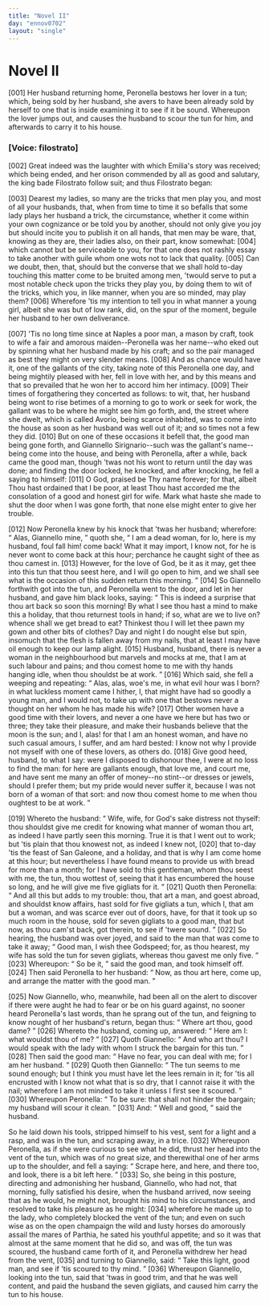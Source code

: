 ```yaml
---
title: "Novel II"
day: "ennov0702"
layout: "single"
---
```

<div id="nov0702" type="novella" who="filostrato">
 <h1>
  Novel II
 </h1>
 <argument>
  <p>
   <a name="p07020001">
    [001]
   </a>
   Her husband returning home, Peronella bestows her lover in a tun;
which, being sold by her husband, she avers
to have been already sold by herself to one that is inside examining it to see if it be
sound. Whereupon the lover jumps out, and causes the husband to scour the tun for him, and
afterwards to carry it to his house.
  </p>
 </argument>
 <p>
  <h3>
   [Voice: filostrato]
  </h3>
 </p>
 <div3 type="commentary" who="author">
  <p>
   <a name="p07020002">
    [002]
   </a>
   Great
   indeed was the laughter with which Emilia's story was
	received; which being ended, and her orison commended by all as good and salutary, the
	king bade Filostrato follow suit; and thus Filostrato began:
  </p>
 </div3>
 <div3 type="commentary" who="filostrato">
  <p>
   <a name="p07020003">
    [003]
   </a>
   Dearest my ladies,
	so many are the tricks that men play you, and most of all your husbands, that, when from
	time to time it so befalls that some lady plays her husband a trick, the circumstance,
	whether it come within your own cognizance or be told you by another, should not only give
	you joy but should incite you to publish it on all hands, that men may be ware, that,
	knowing as they are, their ladies also, on their part, know somewhat:
   <a name="p07020004">
    [004]
   </a>
   which
	cannot but be serviceable to you, for that one does not rashly essay to take another with
	guile whom one wots not to lack that quality.
   <a name="p07020005">
    [005]
   </a>
   Can we doubt, then, that, should but the converse that we shall hold
	to-day touching this matter come to be bruited among men, 'twould serve to put a most
	notable check upon the tricks they play you, by doing them to wit of the tricks, which
	you, in like manner, when you are so minded, may play them?
   <a name="p07020006">
    [006]
   </a>
   Wherefore 'tis my
	intention to tell you in what manner a young girl, albeit she was but of low rank, did, on
	the spur of the moment, beguile her husband to her own deliverance.
  </p>
 </div3>
 <p>
  <a name="p07020007">
   [007]
  </a>
  'Tis no long time since at Naples a poor man, a mason by craft, took to wife a fair and
amorous maiden--Peronella was her name--who eked out by spinning what her husband made by
his craft; and so the pair managed as best they might on very slender
means.
  <a name="p07020008">
   [008]
  </a>
  And as chance would have it, one of the gallants of the city, taking
note of this Peronella one day, and being mightily pleased with her, fell in love with
her, and by this means and that so prevailed that he won her to accord him her
intimacy.
  <a name="p07020009">
   [009]
  </a>
  Their times of forgathering they concerted as follows: to wit, that,
her husband being wont to rise betimes of a morning to go to work or seek for work, the
gallant was to be where he might see him go forth, and, the street where she dwelt, which
is called Avorio, being scarce inhabited, was to come
into the house as soon as her husband was well out of it; and so times not a few they
did.
  <a name="p07020010">
   [010]
  </a>
  But on one of these occasions it befell that, the good man being gone
forth, and Giannello Sirignario--such was the gallant's name--being come into the house,
and being with Peronella, after a while, back came the good man, though 'twas not his wont
to return until the day was done; and finding the door locked, he knocked, and after
knocking, he fell a saying to himself:
  <a name="p07020011">
   [011]
  </a>
  O God, praised be Thy name forever; for
that, albeit Thou hast ordained that I be poor, at least Thou hast accorded me the
consolation of a good and honest girl for wife. Mark what haste she made to shut the door
when I was gone forth, that none else might enter to give her trouble.
 </p>
 <p>
  <a name="p07020012">
   [012]
  </a>
  Now
Peronella knew by his knock that 'twas her husband; wherefore:
  <q direct="unspecified">
   Alas, Giannello
mine,
  </q>
  quoth she,
  <q direct="unspecified">
   I am a dead woman, for lo, here is my husband, foul fall him! come
back! What it may import, I know not, for he is never wont to come back at this hour;
perchance he caught sight of thee as thou camest in.
   <a name="p07020013">
    [013]
   </a>
   However, for the love of
God, be it as it may, get thee into this tun that thou seest here, and I will go open to
him, and we shall see what is the occasion of this sudden return this morning.
  </q>
  <a name="p07020014">
   [014]
  </a>
  So Giannello forthwith got into the tun, and Peronella went to the door, and
let in her husband, and gave him black looks, saying:
  <q direct="unspecified">
   This is indeed a surprise that
thou art back so soon this morning! By what I see thou hast a mind to make this a holiday,
that thou returnest tools in hand; if so, what are we to live on? whence shall we get
bread to eat? Thinkest thou I will let thee pawn my gown and other bits
   of
clothes? Day and night I do nought else but spin, insomuch that the flesh is fallen away
from my nails, that at least I may have oil enough to keep our lamp
alight.
   <a name="p07020015">
    [015]
   </a>
   Husband, husband, there is never a woman in the neighbourhood but
marvels and mocks at me, that I am at such labour and pains; and thou comest home to me
with thy hands hanging idle, when thou shouldst be at work.
  </q>
  <a name="p07020016">
   [016]
  </a>
  Which said, she
fell a weeping and repeating:
  <q direct="unspecified">
   Alas, alas, woe's me, in what evil hour was I born? in
what luckless moment came I hither, I, that might have had so goodly a young man, and I
would not, to take up with one that bestows never a thought on her whom he has made his
wife?
   <a name="p07020017">
    [017]
   </a>
   Other women have a good time with their lovers, and never a one have we
here but has two or three; they take their pleasure, and make their husbands believe that
the moon is the sun; and I, alas! for that I am an honest woman, and have no such casual
amours, I suffer, and am hard bested: I know not why I provide not myself with one of
these lovers, as others do.
   <a name="p07020018">
    [018]
   </a>
   Give good heed, husband, to what I say: were I
disposed to dishonour thee, I were at no loss to find the man: for here are gallants
enough, that love me, and court me, and have sent me many an offer of money--no stint--or
dresses or jewels, should I prefer them; but my pride would never suffer it, because I was
not born of a woman of that sort: and now thou comest home to me when thou oughtest to be
at work.
  </q>
 </p>
 <p>
  <a name="p07020019">
   [019]
  </a>
  Whereto the husband:
  <q direct="unspecified">
   Wife, wife, for God's sake distress not
thyself: thou shouldst give me credit for knowing what manner of woman thou art, as indeed
I have partly seen this morning. True it is that I went out to work; but 'tis plain that
thou knowest not, as indeed I knew not,
   <a name="p07020020">
    [020]
   </a>
   that to-day 'tis the feast of San
Galeone, and a holiday, and that is why I am come home at this hour; but nevertheless I
have found means to provide us with bread for more than a month; for I have sold to this
gentleman, whom thou seest with me, the tun, thou wottest of, seeing that it has
encumbered the house so long, and he will give me five gigliats for it.
  </q>
  <a name="p07020021">
   [021]
  </a>
  Quoth then Peronella:
  <q direct="unspecified">
   And all this but adds to my trouble: thou, that art a
man, and goest abroad, and shouldst know affairs, hast sold for five gigliats a tun, which
I, that am but a woman, and was scarce ever out of doors, have, for that it took up so
much room in the house, sold for seven gigliats to a good man, that but now, as thou
cam'st back, got therein, to see if 'twere sound.
  </q>
  <a name="p07020022">
   [022]
  </a>
  So hearing, the husband
was over
  joyed, and said to the man that was come to take it away;
  <q direct="unspecified">
   Good man,
I wish thee Godspeed; for, as thou hearest, my wife has sold the tun for seven gigliats,
whereas thou gavest me only five.
  </q>
  <a name="p07020023">
   [023]
  </a>
  Whereupon:
  <q direct="unspecified">
   So be it,
  </q>
  said the good
man, and took himself off.
  <a name="p07020024">
   [024]
  </a>
  Then said Peronella to her husband:
  <q direct="unspecified">
   Now, as thou
art here, come
up, and arrange the matter with the good man.
  </q>
 </p>
 <p>
  <a name="p07020025">
   [025]
  </a>
  Now Giannello, who, meanwhile,
had been all on the alert to discover if there were aught he had to fear or be on his
guard against, no sooner heard Peronella's last words, than he sprang out of the tun, and
feigning to know nought of her husband's return, began thus:
  <q direct="unspecified">
   Where art thou, good
dame?
  </q>
  <a name="p07020026">
   [026]
  </a>
  Whereto the husband, coming up, answered:
  <q direct="unspecified">
   Here am I: what wouldst
thou of me?
  </q>
  <a name="p07020027">
   [027]
  </a>
  Quoth Giannello:
  <q direct="unspecified">
   And who art thou? I would speak with the
lady with whom I struck the bargain for this tun.
  </q>
  <a name="p07020028">
   [028]
  </a>
  Then said the good
man:
  <q direct="unspecified">
   Have no fear, you can deal with me; for I am her husband.
  </q>
  <a name="p07020029">
   [029]
  </a>
  Quoth then Giannello:
  <q direct="unspecified">
   The tun seems to me sound enough; but I think you must
have let the lees remain in it; for 'tis all encrusted with I know not what that is so
dry, that I cannot raise it with the nail; wherefore I am not minded to take it unless I
first see it scoured.
  </q>
  <a name="p07020030">
   [030]
  </a>
  Whereupon Peronella:
  <q direct="unspecified">
   To be sure: that shall not
hinder the bargain; my husband will scour it clean.
  </q>
  <a name="p07020031">
   [031]
  </a>
  And:
  <q direct="unspecified">
   Well and
good,
  </q>
  said the husband.
 </p>
 <p>
  So he laid down his tools, stripped himself to his
vest, sent for a light and a rasp, and was in the tun, and scraping away, in a trice.
  <a name="p07020032">
   [032]
  </a>
  Whereupon Peronella, as if she were curious to see what he did, thrust her head
into the vent of the tun, which was of no great size, and
therewithal one of her arms up to the shoulder, and fell a saying:
  <q direct="unspecified">
   Scrape here, and here, and there too, and look, there is a bit left
here.
  </q>
  <a name="p07020033">
   [033]
  </a>
  So, she being in this posture, directing and admonishing her
husband, Giannello, who had not, that morning, fully satisfied his desire, when the
husband arrived, now seeing that as he would, he might not, brought his mind to his
circumstances, and resolved to take his pleasure as he might:
  <a name="p07020034">
   [034]
  </a>
  wherefore he made
up to the lady, who completely blocked the vent of the tun; and even on such wise as on
the open champaign the wild and lusty horses do amorously assail the mares of Parthia, he
sated his youthful appetite; and so it was that almost at the same moment that he did so,
and was off, the tun was scoured, the husband came forth of it, and
  Peronella
withdrew her head from the vent,
  <a name="p07020035">
   [035]
  </a>
  and turning to
Giannello, said:
  <q direct="unspecified">
   Take this light, good man, and see if 'tis scoured to thy mind.
  </q>
  <a name="p07020036">
   [036]
  </a>
  Whereupon Giannello, looking into the tun, said that 'twas in good trim, and
that he was well content, and paid the husband the seven gigliats, and caused him carry
the tun to his house.
 </p>
</div>